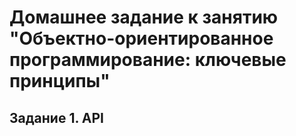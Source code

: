 # Домашнее задание к занятию "Объектно-ориентированное программирование: ключевые принципы"

## Задание 1. API